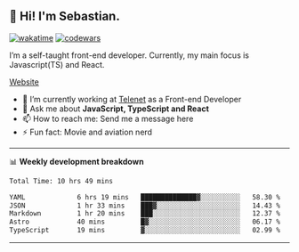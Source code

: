 ## 👋 Hi! I'm Sebastian.

[![wakatime](https://wakatime.com/badge/user/df0036c6-328a-4a39-be9b-e49417ed22a1.svg)](https://wakatime.com/@df0036c6-328a-4a39-be9b-e49417ed22a1)
[![codewars](https://www.codewars.com/users/sebavuye/badges/small)](https://www.codewars.com/users/sebavuye)

I’m a self-taught front-end developer. Currently, my main focus is Javascript(TS) and React.

[Website](https://sebastianvuye.be)

- 🔭 I’m currently working at [Telenet](https://telenet.be/) as a Front-end Developer
- 💬 Ask me about **JavaScript, TypeScript and React**
- 📫 How to reach me: Send me a message here
- ⚡ Fun fact: Movie and aviation nerd

-------

📊 **Weekly development breakdown**

<!--START_SECTION:waka-->

```txt
Total Time: 10 hrs 49 mins

YAML             6 hrs 19 mins   ██████████████▓░░░░░░░░░░   58.30 %
JSON             1 hr 33 mins    ███▓░░░░░░░░░░░░░░░░░░░░░   14.43 %
Markdown         1 hr 20 mins    ███░░░░░░░░░░░░░░░░░░░░░░   12.37 %
Astro            40 mins         █▓░░░░░░░░░░░░░░░░░░░░░░░   06.17 %
TypeScript       19 mins         ▓░░░░░░░░░░░░░░░░░░░░░░░░   02.99 %
```

<!--END_SECTION:waka-->
-------

